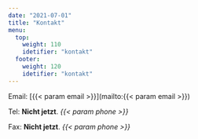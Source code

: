 ```yaml
---
date: "2021-07-01"
title: "Kontakt"
menu:
  top:
    weight: 110
    idetifier: "kontakt"
  footer:
    weight: 120
    idetifier: "kontakt"
---
```


Email: [{{< param email >}}](mailto:{{< param email >}})

Tel: **Nicht jetzt**. _{{< param phone >}}_

Fax: **Nicht jetzt**. _{{< param phone >}}_
